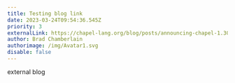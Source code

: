 ```yaml
---
title: Testing blog link
date: 2023-03-24T09:54:36.545Z
priority: 3
externalLink: https://chapel-lang.org/blog/posts/announcing-chapel-1.30/
author: Brad Chamberlain
authorimage: /img/Avatar1.svg
disable: false
---
```

external blog
